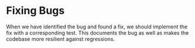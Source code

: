 # Fixing Bugs

When we have identified the bug and found a fix, we should implement the fix with a corresponding test. This documents the bug as well as makes the codebase more resilient against regressions. 
